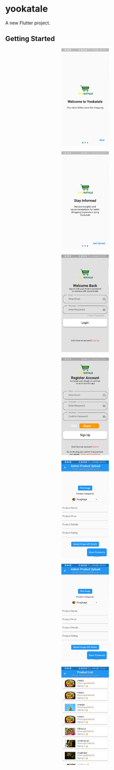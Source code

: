 # yookatale

A new Flutter project.

## Getting Started
 <p align="center">
 
  <img src="https://github.com/AbleDanielOfungi/yookatale/blob/main/XRecorder_01092023_140320.jpg" width="150" alt="accessibility text">

  <p align="center">
 
  <img src="https://github.com/AbleDanielOfungi/yookatale/blob/main/XRecorder_01092023_140332.jpg" width="150" alt="accessibility text">

  <p align="center">
 
  <img src="https://github.com/AbleDanielOfungi/yookatale/blob/main/XRecorder_01092023_140340.jpg" width="150" alt="accessibility text">

  <p align="center">
 
  <img src="https://github.com/AbleDanielOfungi/yookatale/blob/main/XRecorder_01092023_140351.jpg" width="150" alt="accessibility text">

  <p align="center">
 
  <img src="https://github.com/AbleDanielOfungi/yookatale/blob/main/XRecorder_01092023_140654.jpg" width="150" alt="accessibility text">

  <p align="center">
 
  <img src="https://github.com/AbleDanielOfungi/yookatale/blob/main/XRecorder_01092023_140654.jpg" width="150" alt="accessibility text">

  <p align="center">
 
  <img src="https://github.com/AbleDanielOfungi/yookatale/blob/main/XRecorder_01092023_141213.jpg" width="150" alt="accessibility text">


